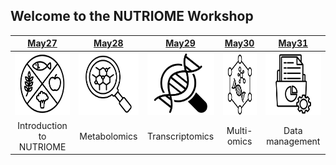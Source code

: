 ## Welcome to the NUTRIOME Workshop


| [May27](pages/day1) | [May28](pages/day2) | [May29](pages/day3) | [May30](pages/day4)  | [May31](pages/day5) |
| :---: | :---: | :---: | :---: | :---: |
| <img src="images/day1.png" height="100"/> | <img src="images/day2.png" height="100"/> | <img src="images/day3.png" height="100"/> | <img src="images/day4.png" height="100"/> | <img src="images/day5.png" height="100"/>
| Introduction to NUTRIOME | Metabolomics |  Transcriptomics | Multi-omics | Data management | 
